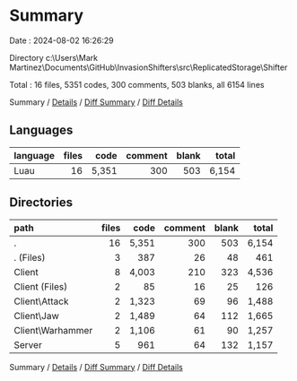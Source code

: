 # Summary

Date : 2024-08-02 16:26:29

Directory c:\\Users\\Mark Martinez\\Documents\\GitHub\\InvasionShifters\\src\\ReplicatedStorage\\Shifter

Total : 16 files,  5351 codes, 300 comments, 503 blanks, all 6154 lines

Summary / [Details](details.md) / [Diff Summary](diff.md) / [Diff Details](diff-details.md)

## Languages
| language | files | code | comment | blank | total |
| :--- | ---: | ---: | ---: | ---: | ---: |
| Luau | 16 | 5,351 | 300 | 503 | 6,154 |

## Directories
| path | files | code | comment | blank | total |
| :--- | ---: | ---: | ---: | ---: | ---: |
| . | 16 | 5,351 | 300 | 503 | 6,154 |
| . (Files) | 3 | 387 | 26 | 48 | 461 |
| Client | 8 | 4,003 | 210 | 323 | 4,536 |
| Client (Files) | 2 | 85 | 16 | 25 | 126 |
| Client\\Attack | 2 | 1,323 | 69 | 96 | 1,488 |
| Client\\Jaw | 2 | 1,489 | 64 | 112 | 1,665 |
| Client\\Warhammer | 2 | 1,106 | 61 | 90 | 1,257 |
| Server | 5 | 961 | 64 | 132 | 1,157 |

Summary / [Details](details.md) / [Diff Summary](diff.md) / [Diff Details](diff-details.md)